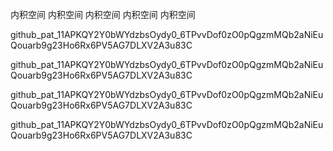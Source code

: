 内积空间
内积空间
内积空间
内积空间
内积空间

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

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

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

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